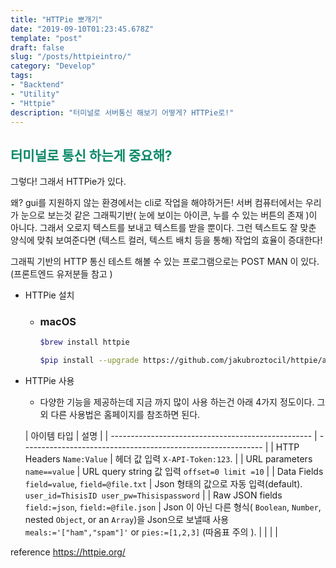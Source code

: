 ```yaml
---
title: "HTTPie 뽀개기"
date: "2019-09-10T01:23:45.678Z"
template: "post"
draft: false
slug: "/posts/httpieintro/"
category: "Develop"
tags:
- "Backtend"
- "Utility"
- "Httpie"
description: "터미널로 서버통신 해보기 어떻게? HTTPie로!"
---
```

<h2 style="color:rgb(9, 136, 104)">터미널로 통신 하는게 중요해?</h2>
그렇다! 그래서 HTTPie가 있다. 

왜? gui를 지원하지 않는 환경에서는 cli로 작업을 해야하거든! 서버 컴퓨터에서는 우리가 눈으로 보는것 같은 그래픽기반( 눈에 보이는 아이콘, 누를 수 있는 버튼의 존재 )이 아니다. 그래서 오로지 텍스트를 보내고 텍스트를 받을 뿐이다. 그런 텍스트도 잘 맞춘 양식에 맞춰 보여준다면 (텍스트 컬러, 텍스트 배치 등을 통해) 작업의 효율이 증대한다!  

그래픽 기반의 HTTP 통신 테스트 해볼 수 있는 프로그램으로는 POST MAN 이 있다. (프론트엔드 유저분들 참고 )

- HTTPie 설치

  - ### macOS

    ```bash
    $brew install httpie
    
    $pip install --upgrade https://github.com/jakubroztocil/httpie/archive/master.tar.gz
    ```

    

    
  
- HTTPie 사용 

  - 다양한 기능을 제공하는데 지금 까지 많이 사용 하는건 아래 4가지 정도이다. 그 외 다른 사용법은 홈페이지를 참조하면 된다. 

  | 아이템 타입                                        | 설명                                                         |
| -------------------------------------------------- | ------------------------------------------------------------ |
  | HTTP Headers `Name:Value`                          | 헤더 값 입력 `X-API-Token:123`.                              |
  | URL parameters `name==value`                       | URL query string 값 입력    `offset=0 limit =10`             |
  | Data Fields `field=value`, `field=@file.txt`       | Json 형태의 값으로 자동 입력(default). `user_id=ThisisID user_pw=Thisispassword` |
  | Raw JSON fields `field:=json`, `field:=@file.json` | Json 이 아닌 다른  형식( `Boolean`, `Number`, nested `Object`, or an `Array`)을 Json으로 보낼때 사용   `meals:='["ham","spam"]'` or `pies:=[1,2,3]` (따옴표 주의 ). |
  |                                                    |                                                              |

reference https://httpie.org/